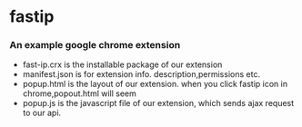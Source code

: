 # fastip
### An example google chrome extension
* fast-ip.crx is the installable package of our extension
* manifest.json is for extension info. description,permissions etc.
* popup.html is the layout of our extension. when you click fastip icon in chrome,popout.html will seem
* popup.js is the javascript file of our extension, which sends ajax request to our api.

